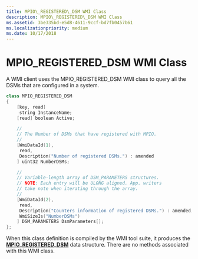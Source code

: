 ```yaml
---
title: MPIO\_REGISTERED\_DSM WMI Class
description: MPIO\_REGISTERED\_DSM WMI Class
ms.assetid: 3be335bd-e5d8-4611-9ccf-bd7fb0457b61
ms.localizationpriority: medium
ms.date: 10/17/2018
---
```


# MPIO\_REGISTERED\_DSM WMI Class


A WMI client uses the MPIO\_REGISTERED\_DSM WMI class to query all the DSMs that are configured in a system.

```cpp
class MPIO_REGISTERED_DSM
{
    [key, read]
     string InstanceName;
    [read] boolean Active;

    //
    // The Number of DSMs that have registered with MPIO.
    //
    [WmiDataId(1),
     read,
     Description("Number of registered DSMs.") : amended
    ] uint32 NumberDSMs;

    //
    // Variable-length array of DSM_PARAMETERS structures.
    // NOTE: Each entry will be ULONG aligned. App. writers
    // take note when iterating through the array.
    //
    [WmiDataId(2),
     read,
     Description("Counters information of registered DSMs.") : amended,
     WmiSizeIs("NumberDSMs")
    ] DSM_PARAMETERS DsmParameters[];
};
```

When this class definition is compiled by the WMI tool suite, it produces the [**MPIO\_REGISTERED\_DSM**](https://docs.microsoft.com/windows-hardware/drivers/ddi/content/mpiowmi/ns-mpiowmi-_mpio_registered_dsm) data structure. There are no methods associated with this WMI class.

 

 





